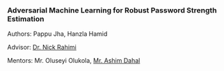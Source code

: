 ### Adversarial Machine Learning for Robust Password Strength Estimation
Authors: Pappu Jha, Hanzla Hamid

Advisor: [Dr. Nick Rahimi](https://sites.google.com/view/nickrahimi/home)

Mentors:  Mr. Oluseyi Olukola, [Mr. Ashim Dahal](https://ashimdahal.github.io)
